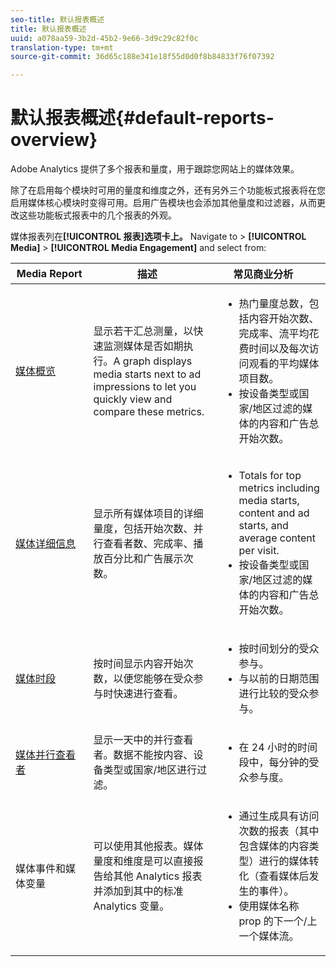 ```yaml
---
seo-title: 默认报表概述
title: 默认报表概述
uuid: a078aa59-3b2d-45b2-9e66-3d9c29c82f0c
translation-type: tm+mt
source-git-commit: 36d65c188e341e18f55d0d0f8b84833f76f07392

---
```



# 默认报表概述{#default-reports-overview}

Adobe Analytics 提供了多个报表和量度，用于跟踪您网站上的媒体效果。

除了在启用每个模块时可用的量度和维度之外，还有另外三个功能板式报表将在您启用媒体核心模块时变得可用。启用广告模块也会添加其他量度和过滤器，从而更改这些功能板式报表中的几个报表的外观。

媒体报表列在&#x200B;**[!UICONTROL 报表]选项卡上。** Navigate to &gt; **[!UICONTROL Media]** &gt; **[!UICONTROL Media Engagement]** and select from:

| Media Report | 描述     | 常见商业分析       |
| --- | --- | --- |
| [媒体概览](media-reports-overview.md) | 显示若干汇总测量，以快速监测媒体是否如期执行。A graph displays media starts next to ad impressions to let you quickly view and compare these metrics. | <ul> <li>热门量度总数，包括内容开始次数、完成率、流平均花费时间以及每次访问观看的平均媒体项目数。  </li> <li>按设备类型或国家/地区过滤的媒体的内容和广告总开始次数。  </li> </ul> |
| [媒体详细信息](media-reports-detail.md) | 显示所有媒体项目的详细量度，包括开始次数、并行查看者数、完成率、播放百分比和广告展示次数。 | <ul> <li>Totals for top metrics including media starts, content and ad starts, and average content per visit.  </li> <li>按设备类型或国家/地区过滤的媒体的内容和广告总开始次数。  </li> </ul> |
| [媒体时段](media-reports-daypart.md) | 按时间显示内容开始次数，以便您能够在受众参与时快速进行查看。 | <ul> <li>按时间划分的受众参与。  </li> <li>与以前的日期范围进行比较的受众参与。  </li> </ul> |
| [媒体并行查看者](media-concurrent-viewers.md) | 显示一天中的并行查看者。数据不能按内容、设备类型或国家/地区进行过滤。 | <ul> <li>在 24 小时的时间段中，每分钟的受众参与度。  </li> </ul> |
| 媒体事件和媒体变量 | 可以使用其他报表。媒体量度和维度是可以直接报告给其他 Analytics 报表并添加到其中的标准 Analytics 变量。 | <ul> <li>通过生成具有访问次数的报表（其中包含媒体的内容类型）进行的媒体转化（查看媒体后发生的事件）。  </li> <li>使用媒体名称 prop 的下一个/上一个媒体流。  </li> </ul> |
